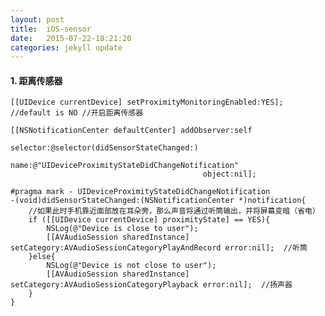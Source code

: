 ```yaml
---
layout: post
title:  iOS-sensor
date:   2015-07-22-18:21:20
categories: jekyll update
---
```


#### 1. 距离传感器

	[[UIDevice currentDevice] setProximityMonitoringEnabled:YES]; //default is NO //开启距离传感器

	[[NSNotificationCenter defaultCenter] addObserver:self
	                                         selector:@selector(didSensorStateChanged:)
	                                             name:@"UIDeviceProximityStateDidChangeNotification"
	                                           object:nil];

	#pragma mark - UIDeviceProximityStateDidChangeNotification
	-(void)didSensorStateChanged:(NSNotificationCenter *)notification{
	    //如果此时手机靠近面部放在耳朵旁，那么声音将通过听筒输出，并将屏幕变暗（省电）
	    if ([[UIDevice currentDevice] proximityState] == YES){
	        NSLog(@"Device is close to user");
	        [[AVAudioSession sharedInstance] setCategory:AVAudioSessionCategoryPlayAndRecord error:nil];  //听筒
	    }else{
	        NSLog(@"Device is not close to user");
	        [[AVAudioSession sharedInstance] setCategory:AVAudioSessionCategoryPlayback error:nil];  //扬声器
	    }
	}


[jekyll]:      http://jekyllrb.com
[jekyll-gh]:   https://github.com/jekyll/jekyll
[jekyll-help]: https://github.com/jekyll/jekyll-help
